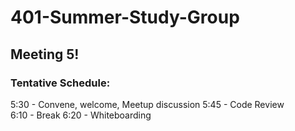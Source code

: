 # 401-Summer-Study-Group

## Meeting 5!

### Tentative Schedule:

5:30 - Convene, welcome, Meetup discussion 
5:45 - Code Review  
6:10 - Break
6:20 - Whiteboarding